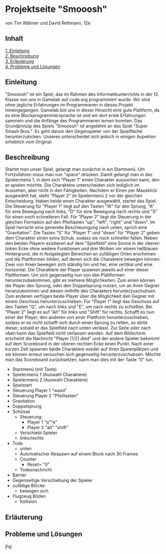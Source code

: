# Projektseite "Smooosh"
von Tim Wähner und David Rettmann, 12e


## Inhalt

[1. Einleitung](#1)                   
[2. Beschreibung](#2)  
[3. Erläuterung](#3)   
[4. Probleme und Lösungen](#4) 


## Einleitung<a name="1"></a>

"Smooosh" ist ein Spiel, das im Rahmen des Informatikunterrichts in der 12. Klasse von uns in Gamelab auf code.org programmiert wurde. Wir sind ohne jegliche Erfahrungen im Programmieren in dieses Projekt hineingegangen. Gamelab bot uns in dieser Hinsicht eine gute Plattform, da es eine Blockprogrammiersprache ist und wir dort erste Erfahrungen sammeln und die Anfänge des Programmieren lernen konnten.
Das Grundprinzip des Spiels "Smooosh" ist angelehnt an das Spiel "Super Smash Bros.". Es geht darum den Gegenspieler von der Spielfläche herunterzukicken. Unseres unterscheidet sich jedoch in einigen Aspekten erheblich vom Original.

## Beschreibung<a name="2"></a>

Startet man unser Spiel, gelangt man zunächst in ein Startmenü. Um Fortzufahren muss man nun "space" drücken. Damit gelangt man in das Spielermenü 1, in dem sich "Player 1" einen Charakter aussuchen kann, den er spielen möchte. Die Charaktere unterscheiden sich lediglich im Aussehen, aber nicht in den Fähigkeiten. Nachdem er Einen per Mausklick ausgewählt hat, steht "Player 2" im Spielermenü 2 vor der gleichen Entscheidung. Haben beide einen Charakter ausgewählt, startet das Spiel. Die Steuerung für "Player 1" liegt auf den Tasten "W" für den Sprung, "A" für eine Bewegung nach links, "D" für eine Bewegung nach rechts und "S" für einen noch schnelleren Fall. Für "Player 2" liegt die Steuerung in der gleichen Formation auf den Pfeiltasten "up", "left", "right" und "down". Im Spiel herrscht eine generelle Beschleunigung nach unten, sprich eine "Gravitation". Die Tasten "S" für "Player 1" und "down" für "Player 2" geben dem Charakter einen extra Schub, sodass sie noch schneller fallen. Neben den beiden Playern existieren auf dem "Spielfeld" eine Sonne in der oberen linken Ecke ohne weitere Funktionen und drei Wolken vor einem hellblauen Hintergrund, die in festgelegten Bereichen an zufälligen Orten erscheinen und die Plattformen bilden, auf denen sich die Charaktere bewegen können. Zwei von ihnen bewegen sich ständig hin und her, eine vertikal und eine horizontal. Die Charaktere der Player spawnen jeweils auf einer dieser Plattformen. Um sich gegenseitig nun von den Plattformen herunterzubekommen, gibt es mehrere Möglichkeiten: Zum einen können die Player den Sprung, oder den Doppelsprung nutzen, um an ihren Gegner heranzukommen und diesen mithilfe des Charakters herunterzuschubsen. Zum anderen verfügen beide Player über die Möglichkeit den Gegner mit einem Geschoss herunterzuschieben. Für "Player 1" liegt das Geschoss auf den Tasten "Q", um nach links und "E", um nach rechts zu schießen. Bei "Player 2" liegt es auf "Alt" für links und "Shift" für rechts. Schafft es nun einer der Player, den anderen von einer Plattform herunterzuschieben, sodass er es nicht schafft sich durch einen Sprung zu retten, so stirbt dieser, sobald er das Spielfeld nach unten verlässt. Zur Seite oder nach oben kann das Spielfeld nicht verlassen werden. Auf dem Bildschirm erscheint die Nachricht "Player [1/2] died" und der andere Spieler bekommt auf dem Scoreboard in der oberen rechten Ecke einen Punkt. Nach einer kurzen Zeit spawnen beide Charaktere wieder auf ihren Spawnplätzen und sie können erneut versuchen sich gegenseitig herunterzuschubsen. Möchte man das Scoreboard zurücksetzen, kann man dies mit der Taste "0" tun. 

- Startmenü (mit Taste)
- Spielermenü 1 (Auswahl Charaktere)
- Spielermenü 2 (Auswahl Charaktere) 
- Spielstart
- Steuerung Player 1 "wasd" 
- Steuerung Player 2 "Pfeiltasten"
- Gravitation 
- Doppelsprung
- Schüsse
  - Steuerung:
    - Player 1 "q""e"
    - Player 2 "alt" "shift"
  - Verschiebt Spieler 
  - links/rechts
- Tode
  - unten
  - Automatischer Respawn auf einem Block nach 30 Frames
  - Counter 
     - Reset= "0"
  - Todesnachricht 
- Barrier
- Gegenseitige Verschiebung der Spieler
- zufällige Blöcke 
  - bewegen sich
- Flugzeug 
Böden
  - Kollision

## Erläuterung<a name="3"></a>


## Probleme und Lösungen<a name="4"></a>
jhg
